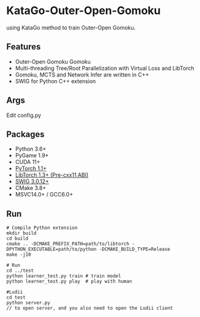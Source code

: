 # KataGo-Outer-Open-Gomoku
using KataGo method to train Outer-Open Gomoku.

## Features
* Outer-Open Gomoku Gomoku
* Multi-threading Tree/Root Parallelization with Virtual Loss and LibTorch
* Gomoku, MCTS and Network Infer are written in C++
* SWIG for Python C++ extension

## Args
Edit config.py

## Packages
* Python 3.6+
* PyGame 1.9+
* CUDA 11+
* [PyTorch 1.1+](https://pytorch.org/get-started/locally/)
* [LibTorch 1.3+ (Pre-cxx11 ABI)](https://pytorch.org/get-started/locally/)
* [SWIG 3.0.12+](https://sourceforge.net/projects/swig/files/)
* CMake 3.8+
* MSVC14.0+ / GCC6.0+

## Run
```
# Compile Python extension
mkdir build
cd build
cmake .. -DCMAKE_PREFIX_PATH=path/to/libtorch -DPYTHON_EXECUTABLE=path/to/python -DCMAKE_BUILD_TYPE=Release
make -j10

# Run
cd ../test
python learner_test.py train # train model
python learner_test.py play  # play with human

#Ludii
cd test
python server.py
// to open server, and you also need to open the Ludii client
```
